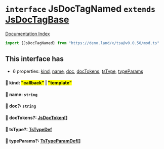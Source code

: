 # `interface` JsDocTagNamed `extends` [JsDocTagBase](../interface.JsDocTagBase/README.md)

[Documentation Index](../README.md)

```ts
import {JsDocTagNamed} from "https://deno.land/x/tsa@v0.0.50/mod.ts"
```

## This interface has

- 6 properties:
[kind](#-kind-callback--template),
[name](#-name-string),
[doc](#-doc-string),
[docTokens](#-doctokens-jsdoctoken),
[tsType](#-tstype-tstypedef),
[typeParams](#-typeparams-tstypeparamdef)


#### 📄 kind: <mark>"callback"</mark> | <mark>"template"</mark>



#### 📄 name: `string`



#### 📄 doc?: `string`



#### 📄 docTokens?: [JsDocToken](../interface.JsDocToken/README.md)\[]



#### 📄 tsType?: [TsTypeDef](../type.TsTypeDef/README.md)



#### 📄 typeParams?: [TsTypeParamDef](../interface.TsTypeParamDef/README.md)\[]




